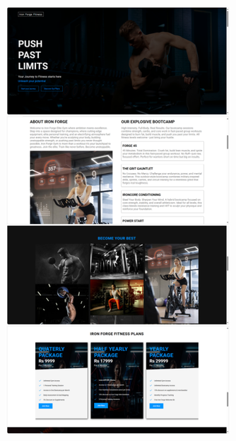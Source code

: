 ![Output 1](https://github.com/unknawn-coder/Responsive-Gym-website/blob/0c0c348bc1f91b38de8766fe6e182a7c1516ed5f/output_1.png)
![output 2](https://github.com/unknawn-coder/Responsive-Gym-website/blob/ecb569f7e731aee510baeb942bf77a13d8ec0069/output_2.png)
![output 3](https://github.com/unknawn-coder/Responsive-Gym-website/blob/41f59a824750f6b3722c6d1c4395f78a7e1a6f92/output_3.png)
![output 4](https://github.com/unknawn-coder/Responsive-Gym-website/blob/b962164b2b1189d3efe83f9b43c9c847a24c4661/output_4.png)
